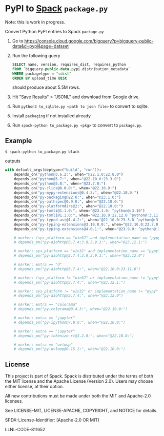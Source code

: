 # PyPI to [Spack](https://www.github.com/spack/spack) `package.py`

Note: this is work in progress.

Convert Python PyPI entries to Spack `package.py`

1. Go to https://console.cloud.google.com/bigquery?p=bigquery-public-data&d=pypi&page=dataset
2. Run the following query

   ```sql
   SELECT name, version, requires_dist, requires_python
   FROM `bigquery-public-data.pypi.distribution_metadata`
   WHERE packagetype = "sdist"
   ORDER BY upload_time DESC
   ```

   should produce about 5.5M rows.
3. Hit "Save Results" > "JSONL" and download from Google drive.
4. Run `python3 to_sqlite.py <path to json file>` to convert to sqlite.
5. Install `packaging` if not installed already
5. Run `spack-python to_package.py <pkg>` to convert to `package.py`.

## Example

```console
$ spack-python to_package.py black
```

outputs

```python
with default_args(deptype=("build", "run")):
    depends_on("python@3.6.2:", when="@22.1.0:22.8.0")
    depends_on("python@3.7:", when="@22.10.0:23.3.0")
    depends_on("python@3.8:", when="@23.7.0:")
    depends_on("py-click@8.0.0:", when="@22.10.0:")
    depends_on("py-mypy-extensions@0.4.3:", when="@22.10.0:")
    depends_on("py-packaging@22.0:", when="@23.1.0:")
    depends_on("py-pathspec@0.9.0:", when="@22.10.0:")
    depends_on("py-platformdirs@2:", when="@22.10.0:")
    depends_on("py-tomli@1.1.0:", when="@23.1.0: ^python@:3.10")
    depends_on("py-tomli@1.1.0:", when="@22.10.0:22.12.0 ^python@:3.11.0a6")
    depends_on("py-typed-ast@1.4.2:", when="@22.10.0:23.3.0 ^python@:3.7")
    depends_on("py-typing-extensions@3.10.0.0:", when="@22.10.0:23.7.0 ^python@:3.9")
    depends_on("py-typing-extensions@4.0.1:", when="@23.9.0: ^python@:3.10")

    # marker: (sys_platform == "win32" and implementation_name == "pypy") and extra == "d"
    # depends_on("py-aiohttp@3.7.4:3.8,3.9.1:", when="@23.12.1:")

    # marker: sys_platform == "win32" and implementation_name == "pypy" and extra == "d"
    # depends_on("py-aiohttp@3.7.4:3.8,3.9.1:", when="@23.12.0")

    # marker: extra == "d"
    # depends_on("py-aiohttp@3.7.4:", when="@22.10.0:23.11.0")

    # marker: (sys_platform != "win32" or implementation_name != "pypy") and extra == "d"
    # depends_on("py-aiohttp@3.7.4:", when="@23.12.1:")

    # marker: sys_platform != "win32" or implementation_name != "pypy" and extra == "d"
    # depends_on("py-aiohttp@3.7.4:", when="@23.12.0")

    # marker: extra == "colorama"
    # depends_on("py-colorama@0.4.3:", when="@22.10.0:")

    # marker: extra == "jupyter"
    # depends_on("py-ipython@7.8.0:", when="@22.10.0:")

    # marker: extra == "jupyter"
    # depends_on("py-tokenize-rt@3.2.0:", when="@22.10.0:")

    # marker: extra == "uvloop"
    # depends_on("py-uvloop@0.15.2:", when="@22.10.0:")
```

## License

This project is part of Spack. Spack is distributed under the terms of both the
MIT license and the Apache License (Version 2.0). Users may choose either
license, at their option.

All new contributions must be made under both the MIT and Apache-2.0 licenses.

See LICENSE-MIT, LICENSE-APACHE, COPYRIGHT, and NOTICE for details.

SPDX-License-Identifier: (Apache-2.0 OR MIT)

LLNL-CODE-811652
